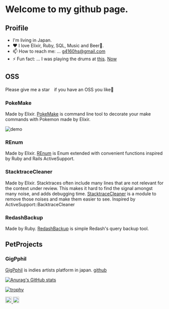 # Welcome to my github page.
## Proifile
- I'm living in Japan.
- ♥ I love Elixir, Ruby, SQL, Music and Beer🍻.
- 📫 How to reach me: ... [g4160hs@gmail.com](mailto:g4160hs@gmail.com)
- ⚡ Fun fact: ... I was playing the drums at [this](https://www.youtube.com/watch?v=DUdJDSBQzBw). [Now](https://www.youtube.com/watch?v=8hdyhaJgAPc)

## OSS
Please give me a star　if you have an OSS you like🍻
### PokeMake
Made by Elixir.
[PokeMake](https://github.com/tashirosota/poke_make) is command line tool to decorate your make commands with Pokemon made by Elixir.

![demo](https://user-images.githubusercontent.com/33741858/150304582-60997dd7-83ee-444c-afe9-ad315d1b38e7.gif)

### REnum
Made by Elixir.
[REnum](https://hexdocs.pm/r_enum/readme.html) is Enum extended with convenient functions inspired by Ruby and Rails ActiveSupport.

### StacktraceCleaner
Made by Elixir.
Stacktraces often include many lines that are not relevant for the context under review. This makes it hard to find the signal amongst many noise, and adds debugging time. [StacktraceCleaner](https://hexdocs.pm/stacktrace_cleaner/readme.html) is a module to remove those noises and make them easier to see. Inspired by ActiveSupport::BacktraceCleaner

### RedashBackup
Made by Ruby.
[RedashBackup](https://github.com/tashirosota/ruby-redash_backup/) is simple Redash's query backup tool.

## PetProjects
### GigPphil
[GigPphil](https://www.gigphil.app/searcher) is indies artists platform in japan.
[github](https://github.com/tashirosota/gigphil)

[![Anurag's GitHub stats](https://github-readme-stats.vercel.app/api?username=tashirosota&count_private=true&show_icons=true&theme=solarized-light)](https://github.com/anuraghazra/github-readme-stats)

[![trophy](https://github-profile-trophy.vercel.app/?username=tashirosota&theme=nord)](https://github.com/ryo-ma/github-profile-trophy)


<p align="left"> 
  <a href="http://twitter.com/chao____">
    <img height="20" src="https://img.shields.io/twitter/follow/chao____?label=Twitter&logo=twitter&style=flat" />
  </a>
  <a href="http://twitter.com/tashiro_web">
    <img height="20" src="https://img.shields.io/twitter/follow/tashiro_web?label=Twitter&logo=twitter&style=flat" />
  </a>
  
</p>

